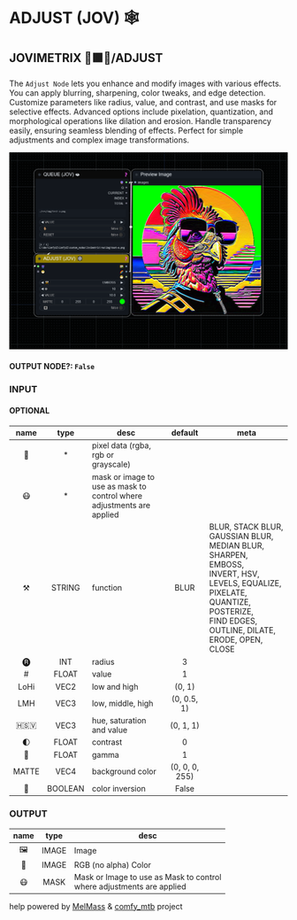 # ADJUST (JOV) 🕸️

## JOVIMETRIX 🔺🟩🔵/ADJUST

The `Adjust Node` lets you enhance and modify images with various effects.
You can apply blurring, sharpening, color tweaks, and edge detection.
Customize parameters like radius, value, and contrast, and use masks for
selective effects. Advanced options include pixelation, quantization, and
morphological operations like dilation and erosion. Handle transparency easily,
ensuring seamless blending of effects. Perfect for simple adjustments and
complex image transformations.

![ADJUST](./ADJUST.png)

#### OUTPUT NODE?: `False`

### INPUT

#### OPTIONAL

name | type | desc | default | meta
:---:|:---:|---|:---:|---
👾 | * | pixel data (rgba, rgb or<br>grayscale) |  | 
😷 | * | mask or image to use as mask to<br>control where adjustments are<br>applied |  | 
⚒️ | STRING | function | BLUR | BLUR, STACK BLUR, GAUSSIAN BLUR,<br>MEDIAN BLUR, SHARPEN, EMBOSS,<br>INVERT, HSV, LEVELS, EQUALIZE,<br>PIXELATE, QUANTIZE, POSTERIZE,<br>FIND EDGES, OUTLINE, DILATE,<br>ERODE, OPEN, CLOSE
🅡 | INT | radius | 3 | 
\# | FLOAT | value | 1 | 
LoHi | VEC2 | low and high | (0, 1) | 
LMH | VEC3 | low, middle, high | (0, 0.5, 1) | 
🇭🇸‌🇻 | VEC3 | hue, saturation and value | (0, 1, 1) | 
🌓 | FLOAT | contrast | 0 | 
🔆 | FLOAT | gamma | 1 | 
MATTE | VEC4 | background color | (0, 0, 0, 255) | 
🔳 | BOOLEAN | color inversion | False | 

### OUTPUT

name | type | desc
:---:|:---:|---
🖼️ | IMAGE | Image 
🌈 | IMAGE | RGB (no alpha) Color 
😷 | MASK | Mask or Image to use as Mask to control<br>where adjustments are applied 

help powered by [MelMass](https://github.com/melMass) & [comfy_mtb](https://github.com/melMass/comfy_mtb) project